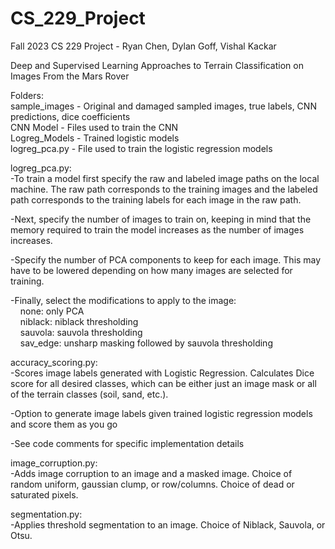 # CS_229_Project
Fall 2023 CS 229 Project - Ryan Chen, Dylan Goff, Vishal Kackar

Deep and Supervised Learning Approaches to Terrain Classification on Images From the Mars Rover

Folders:\
sample_images - Original and damaged sampled images, true labels, CNN predictions, dice coefficients\
CNN Model - Files used to train the CNN\
Logreg_Models - Trained logistic models\
logreg_pca.py - File used to train the logistic regression models

logreg_pca.py:\
-To train a model first specify the raw and labeled image paths on the local machine. The raw path corresponds to the training images and the labeled path corresponds to the training labels for each image in the raw path.

-Next, specify the number of images to train on, keeping in mind that the memory required to train the model increases as the number of images increases.

-Specify the number of PCA components to keep for each image. This may have to be lowered depending on how many images are selected for training.

-Finally, select the modifications to apply to the image:\
&nbsp;&nbsp;&nbsp;&nbsp;none: only PCA\
&nbsp;&nbsp;&nbsp;&nbsp;niblack: niblack thresholding\
&nbsp;&nbsp;&nbsp;&nbsp;sauvola: sauvola thresholding\
&nbsp;&nbsp;&nbsp;&nbsp;sav_edge: unsharp masking followed by sauvola thresholding

accuracy_scoring.py:\
-Scores image labels generated with Logistic Regression. Calculates Dice score for all desired classes, which can be either just an image mask or all of the terrain classes (soil, sand, etc.).

-Option to generate image labels given trained logistic regression models and score them as you go

-See code comments for specific implementation details 

image_corruption.py:\
-Adds image corruption to an image and a masked image. Choice of random uniform, gaussian clump, or row/columns. Choice of dead or saturated pixels.

segmentation.py:\
-Applies threshold segmentation to an image. Choice of Niblack, Sauvola, or Otsu.
